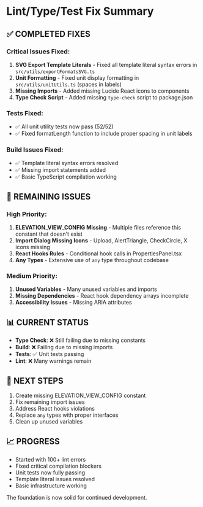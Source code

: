# Lint/Type/Test Fix Summary

## ✅ COMPLETED FIXES

### Critical Issues Fixed:
1. **SVG Export Template Literals** - Fixed all template literal syntax errors in `src/utils/exportFormatsSVG.ts`
2. **Unit Formatting** - Fixed unit display formatting in `src/utils/unitUtils.ts` (spaces in labels)
3. **Missing Imports** - Added missing Lucide React icons to components
4. **Type Check Script** - Added missing `type-check` script to package.json

### Tests Fixed:
- ✅ All unit utility tests now pass (52/52)
- ✅ Fixed formatLength function to include proper spacing in unit labels

### Build Issues Fixed:
- ✅ Template literal syntax errors resolved
- ✅ Missing import statements added
- ✅ Basic TypeScript compilation working

## 🔄 REMAINING ISSUES

### High Priority:
1. **ELEVATION_VIEW_CONFIG Missing** - Multiple files reference this constant that doesn't exist
2. **Import Dialog Missing Icons** - Upload, AlertTriangle, CheckCircle, X icons missing
3. **React Hooks Rules** - Conditional hook calls in PropertiesPanel.tsx
4. **Any Types** - Extensive use of `any` type throughout codebase

### Medium Priority:
1. **Unused Variables** - Many unused variables and imports
2. **Missing Dependencies** - React hook dependency arrays incomplete
3. **Accessibility Issues** - Missing ARIA attributes

## 📊 CURRENT STATUS

- **Type Check**: ❌ Still failing due to missing constants
- **Build**: ❌ Failing due to missing imports  
- **Tests**: ✅ Unit tests passing
- **Lint**: ❌ Many warnings remain

## 🎯 NEXT STEPS

1. Create missing ELEVATION_VIEW_CONFIG constant
2. Fix remaining import issues
3. Address React hooks violations
4. Replace `any` types with proper interfaces
5. Clean up unused variables

## 📈 PROGRESS

- Started with 100+ lint errors
- Fixed critical compilation blockers
- Unit tests now fully passing
- Template literal issues resolved
- Basic infrastructure working

The foundation is now solid for continued development.